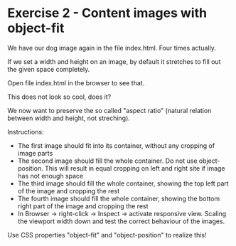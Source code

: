# Exercise 2 - Content images with object-fit

We have our dog image again in the file index.html.
Four times actually.  

If we set a width and height on an image, by default it stretches
to fill out the given space completely.  

Open file index.html in the browser to see that. 

This does not look so cool, does it? 

We now want to preserve the so called "aspect ratio" (natural relation between width and height, not streching).

Instructions:

- The first image should fit into its container, without any cropping of image parts
- The second image should fill the whole container. Do not use object-position. This will result in equal cropping on left and right site if image has not enough space
- The third image should fill the whole container,
  showing the top left part of the image and cropping the rest
- The fourth image should fill the whole container,
  showing the bottom right part of the image and cropping the rest
- In Browser -> right-click -> Inspect -> activate responsive view. Scaling the viewport width down and test the correct behaviour of the images.

Use CSS properties "object-fit" and "object-position" to realize this!
